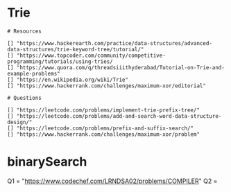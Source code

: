 # Trie

    # Resources

    [] "https://www.hackerearth.com/practice/data-structures/advanced-data-structures/trie-keyword-tree/tutorial/"
    [] "https://www.topcoder.com/community/competitive-programming/tutorials/using-tries/
    [] "https://www.quora.com/q/threadsiiithyderabad/Tutorial-on-Trie-and-example-problems"
    [] "https://en.wikipedia.org/wiki/Trie"
    [] "https://www.hackerrank.com/challenges/maximum-xor/editorial"

    # Questions

    [] "https://leetcode.com/problems/implement-trie-prefix-tree/"
    [] "https://leetcode.com/problems/add-and-search-word-data-structure-design/"
    [] "https://leetcode.com/problems/prefix-and-suffix-search/"
    [] "https://www.hackerrank.com/challenges/maximum-xor/problem"

# binarySearch

Q1 = "https://www.codechef.com/LRNDSA02/problems/COMPILER"
Q2 = 